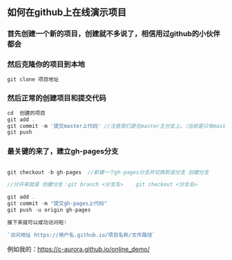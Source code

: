 ## 如何在github上在线演示项目

### 首先创建一个新的项目，创建就不多说了，相信用过github的小伙伴都会


### 然后克隆你的项目到本地
```javascript
git clone 项目地址
```
### 然后正常的创建项目和提交代码
```javascript
cd  创建的项目
git add .
git commit -m '提交master上代码' //注意我们是在master主分支上。（当前是只有master分支的）
git push
```
### 最关键的来了，建立gh-pages分支
```javascript

git checkout -b gh-pages  //新建一个gh-pages分支并切换到该分支 创建分支

//分开来就是 创建分支：git branch <分支名>    git checkout <分支名>

git add .
git commit -m "提交gh-pages上代码"
git push -u origin gh-pages

接下来就可以成功访问啦!

`访问地址 https://用户名.github.io/项目名称/文件路径`
```
例如我的：https://c-aurora.github.io/online_demo/
